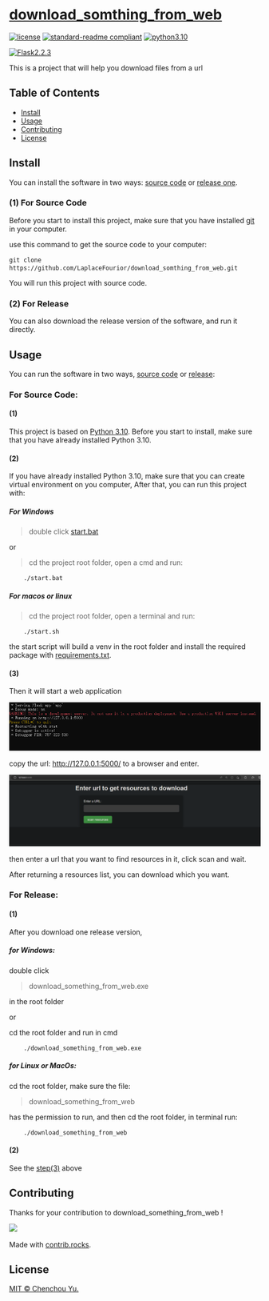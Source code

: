 # [download_somthing_from_web](https://github.com/LaplaceFourior/download_somthing_from_web/)

[![license](https://img.shields.io/badge/license-MIT-red)](LICENSE)
[![standard-readme compliant](https://img.shields.io/badge/readme%20style-standard-brightgreen.svg?style=flat-square)](https://github.com/RichardLitt/standard-readme)
[![python3.10](https://img.shields.io/badge/python-3.10-brightgreen)](https://www.python.org/downloads/release/python-3100/)

[![Flask2.2.3](https://img.shields.io/badge/flask-2.2.3-orange)](https://github.com/pallets/flask)

This is a project that will help you download files from a url

## Table of Contents
- [Install](#install)
- [Usage](#usage)
- [Contributing](#contributing)
- [License](#license)

## Install
You can install the software in two ways:  [source code](#1-for-source-code) or [release one](#2-for-release).

### (1) For Source Code
Before you start to install this project, make sure that you have installed [git](https://git-scm.com/download) in your computer.

use this command to get the source code to your computer:

```
git clone https://github.com/LaplaceFourior/download_somthing_from_web.git
```

You will run this project with source code.
### (2) For Release
You can also download the release version of the software, and run it directly.


## Usage

You can run the software in two ways, [source code](#for-source-code) or [release](#for-release):

### For Source Code:
#### (1) 
This project is based on [Python 3.10](https://www.python.org/downloads/release/python-3100/). Before you start to install, make sure that you have already installed Python 3.10.

#### (2)
If you have already installed Python 3.10, make sure that you can create virtual environment on you computer, After that, you can run this project with:

##### For  Windows
>double click [start.bat](./start.bat)

or

>cd the project root folder, open a cmd and run: 
```
    ./start.bat
```
##### For macos or linux
>cd the project root folder, open a terminal and run: 
```
    ./start.sh
```
the start script will build a venv in the root folder and install the required package with [requirements.txt](./requirements.txt).

#### (3)
Then it will start a web application 

<img src="./assets/start.png" />

copy the url: http://127.0.0.1:5000/ to a browser and enter.

<img src="./assets/running.png" />

then enter a url that you want to find resources in it, click scan and wait.

After returning a resources list, you can download which you want.
### For Release:
#### (1)
After you download one release version,
##### for Windows:

double click
>download_something_from_web.exe

in the root folder

or 

cd the root folder and run in cmd
```
    ./download_something_from_web.exe
```
##### for Linux or MacOs:

cd the root folder, make sure the file:
>download_something_from_web

has the permission to run,
and then cd the root folder, in terminal run:
```
    ./download_something_from_web
```
#### (2)
See the [step(3)](#3) above
## Contributing
Thanks for your contribution to download_something_from_web !

<a href="https://github.com/LaplaceFourior/download_somthing_from_web/graphs/contributors">
  <img src="https://contrib.rocks/image?repo=LaplaceFourior/download_somthing_from_web" />
</a>

Made with [contrib.rocks](https://contrib.rocks).
## License

[MIT © Chenchou Yu.](LICENSE)
